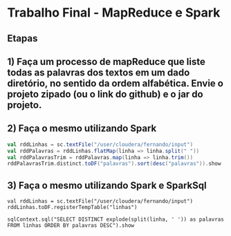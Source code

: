 # Trabalho Final - MapReduce e Spark

## Etapas

## 1) Faça um processo de mapReduce que liste todas as palavras dos textos em um dado diretório, no sentido da ordem alfabética. Envie o projeto zipado (ou o link do github) e o jar do projeto.



## 2) Faça o mesmo utilizando Spark

```scala
val rddLinhas = sc.textFile("/user/cloudera/fernando/input")
val rddPalavras = rddLinhas.flatMap(linha => linha.split(" "))
val rddPalavrasTrim = rddPalavras.map(linha => linha.trim())
rddPalavrasTrim.distinct.toDF("palavras").sort(desc("palavras")).show
```

## 3) Faça o mesmo utilizando Spark e SparkSql

```
val rddLinhas = sc.textFile("/user/cloudera/fernando/input")
rddLinhas.toDF.registerTempTable("linhas")

sqlContext.sql("SELECT DISTINCT explode(split(linha, ' ')) as palavras FROM linhas ORDER BY palavras DESC").show
```
